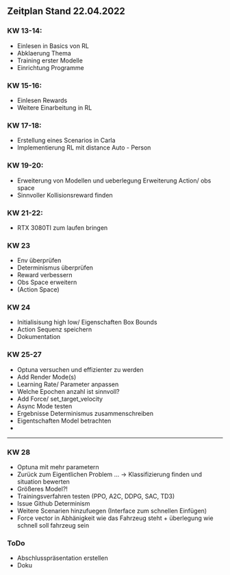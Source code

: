 ## Zeitplan Stand 22.04.2022

### KW 13-14:
- Einlesen in Basics von RL 
- Abklaerung Thema 
- Training erster Modelle 
- Einrichtung Programme 

### KW 15-16:
- Einlesen Rewards 
- Weitere Einarbeitung in RL 


### KW 17-18:
- Erstellung eines Scenarios in Carla 
- Implementierung RL mit distance Auto - Person 

### KW 19-20:
- Erweiterung von Modellen und ueberlegung Erweiterung Action/ obs space 
- Sinnvoller Kollisionsreward finden

### KW 21-22:
- RTX 3080TI zum laufen bringen


### KW 23
- Env überprüfen
- Determinismus überprüfen
- Reward verbessern 
- Obs Space erweitern 
- (Action Space)


### KW 24
- Initialisisung high low/ Eigenschaften Box Bounds 
- Action Sequenz speichern
- Dokumentation 


### KW 25-27
- Optuna versuchen und effizienter zu werden 
- Add Render Mode(s)  
- Learning Rate/ Parameter anpassen 
- Welche Epochen anzahl ist sinnvoll?
- Add Force/ set_target_velocity
- Async Mode testen
- Ergebnisse Determinismus zusammenschreiben
- Eigentschaften Model betrachten
- 
<hr>

### KW 28
- Optuna mit mehr parametern
- Zurück zum Eigentlichen Problem ... -> Klassifizierung finden und situation bewerten
- Größeres Model?! 
- Trainingsverfahren testen (PPO, A2C, DDPG, SAC, TD3)
- Issue Github Determinism
- Weitere Scenarien hinzufuegen (Interface zum schnellen Einfügen)
- Force vector in Abhänigkeit wie das Fahrzeug steht + überlegung wie schnell soll fahrzeug sein

### ToDo 
- Abschlusspräsentation erstellen
- Doku
